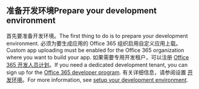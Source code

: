 ## <a name="prepare-your-development-environment"></a><span data-ttu-id="39958-101">准备开发环境</span><span class="sxs-lookup"><span data-stu-id="39958-101">Prepare your development environment</span></span>

<span data-ttu-id="39958-102">首先要准备开发环境。</span><span class="sxs-lookup"><span data-stu-id="39958-102">The first thing to do is to prepare your development environment.</span></span> <span data-ttu-id="39958-103">必须为要生成应用的 Office 365 组织启用自定义应用上载。</span><span class="sxs-lookup"><span data-stu-id="39958-103">Custom app uploading must be enabled for the Office 365 organization where you want to build your app.</span></span> <span data-ttu-id="39958-104">如果需要专用开发租户，可以注册 [Office 365 开发人员计划](https://developer.microsoft.com/office/dev-program)。</span><span class="sxs-lookup"><span data-stu-id="39958-104">If you need a dedicated development tenant, you can sign up for the [Office 365 developer program](https://developer.microsoft.com/office/dev-program).</span></span> <span data-ttu-id="39958-105">有关详细信息，请参阅设置 [开发环境](~/concepts/build-and-test/prepare-your-o365-tenant.md)。</span><span class="sxs-lookup"><span data-stu-id="39958-105">For more information, see [setup your development environment](~/concepts/build-and-test/prepare-your-o365-tenant.md).</span></span>